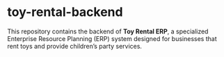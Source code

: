 # toy-rental-backend
This repository contains the backend of **Toy Rental ERP**, a specialized Enterprise Resource Planning (ERP) system designed for businesses that rent toys and provide children’s party services.
